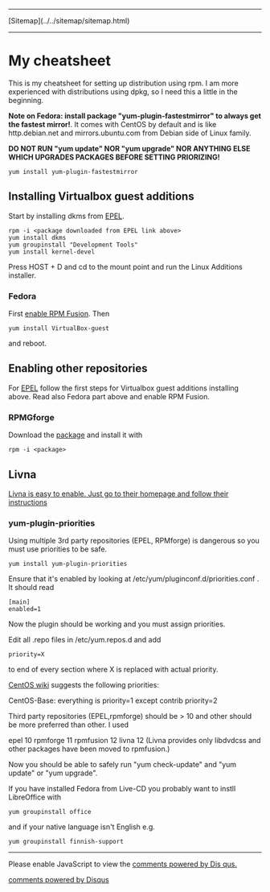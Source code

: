 <!DOCTYPE html>
<html>
<head>
<meta charset="UTF-8" />
<!-- <meta http-equiv="refresh" content="60" /> -->
<meta name="description" content="My cheatsheet for rpm based distributions, mainly CentOS/Fedora." />
<meta name="keywords" content="rpm,Linux,CentOS,Fedora" />
<meta name="author" content="Mika Suomalainen" />
<link rel="canonical" href="http://mkaysi.github.com/articles/cheatsheets/rpm.html">
<title>Cheatsheet for distributions using rpm</title>
<link rel="stylesheet" type="text/css" href="../../tyyli.css" />
</head>
<body>
<hr/>
[Sitemap](../../sitemap/sitemap.html)
<hr/>

# My cheatsheet

This is my cheatsheet for setting up distribution using rpm. I am more experienced with distributions using dpkg, so I need this a little in the beginning.

<strong>Note on Fedora: install package "yum-plugin-fastestmirror" to always get the fastest mirror!</strong>. It comes with CentOS by default and is like http.debian.net and mirrors.ubuntu.com from Debian side of Linux family.

<strong>DO NOT RUN "yum update" NOR "yum upgrade" NOR ANYTHING ELSE WHICH UPGRADES PACKAGES BEFORE SETTING PRIORIZING!</strong>

```
yum install yum-plugin-fastestmirror
```

## Installing Virtualbox guest additions

Start by installing dkms from [EPEL](https://fedoraproject.org/wiki/EPEL#How_can_I_use_these_extra_packages.3F).

```
rpm -i <package downloaded from EPEL link above>
yum install dkms
yum groupinstall "Development Tools"
yum install kernel-devel
```

Press HOST + D and cd to the mount point and run the Linux Additions installer.

### Fedora

First [enable RPM Fusion](http://rpmfusion.org/Configuration). Then

```
yum install VirtualBox-guest
```

and reboot.

## Enabling other repositories

For [EPEL](https://fedoraproject.org/wiki/EPEL) follow the first steps for Virtualbox guest additions installing above. Read also Fedora part above and enable RPM Fusion.

### RPMGforge

Download the [package](http://wiki.centos.org/AdditionalResources/Repositories/RPMForge#head-f0c3ecee3dbb407e4eed79a56ec0ae92d1398e01) and install it with

```
rpm -i <package>
```

## Livna

[Livna is easy to enable. Just go to their homepage and follow their instructions](http://rpm.livna.org/)

### yum-plugin-priorities

Using multiple 3rd party repositories (EPEL, RPMforge) is dangerous so you must use priorities to be safe.

```
yum install yum-plugin-priorities
```

Ensure that it's enabled by looking at /etc/yum/pluginconf.d/priorities.conf . It should read

```
[main]
enabled=1
```

Now the plugin should be working and you must assign priorities.

Edit all .repo files in /etc/yum.repos.d and add

```
priority=X
```

to end of every section where X is replaced with actual priority.

[CentOS wiki](http://wiki.centos.org/PackageManagement/Yum/Priorities) suggests the following priorities:

CentOS-Base: everything is priority=1 except contrib priority=2

Third party repositories (EPEL,rpmforge) should be > 10 and other should be more preferred than other. I used

epel 10 rpmforge 11 rpmfusion 12 livna 12 (Livna provides only libdvdcss and other packages have been moved to rpmfusion.)

Now you should be able to safely run "yum check-update" and "yum update" or "yum upgrade".

If you have installed Fedora from Live-CD you probably want to instll LibreOffice with

```
yum groupinstall office
```

and if your native language isn't English e.g.

```
yum groupinstall finnish-support
```

<!-- vim : set ft=html -->
<hr/>

<div id="disqus_thread"></div>
<script type="text/javascript">
/* * * CONFIGURATION VARIABLES: EDIT BEFORE PASTING INTO YOUR WEBPAGE * * */
var disqus_developer = 0; 
var disqus_url = 'http://mkaysi.github.com/articles/cheatsheets/rpm.html';
var disques_title = 'rpm cheatsheet';
var disqus_shortname = 'mkaysishomepage'; // required: replace example with your forum shortname
/* * * DON'T EDIT BELOW THIS LINE * * */
            (function() {
                var dsq = document.createElement('script'); dsq.type = 'text/javascript'; dsq.async = 
true;
                dsq.src = 'http://' + disqus_shortname + '.disqus.com/embed.js';
                (document.getElementsByTagName('head')[0] || document.getElementsByTagName('body')[0])
.appendChild(dsq);
            })();
        </script>
        <noscript>
Please enable JavaScript to view the <a href="http://disqus.com/?ref_noscript">comments powered by Dis
qus.</a>
</noscript>
        
<p><a href="http://disqus.com" class="dsq-brlink">comments powered by <span class="logo-disqus">Disqus
</span></a></p>
<!-- vim : set ft=html -->
</body>
</html>
